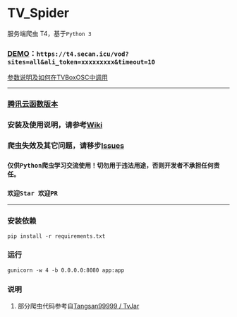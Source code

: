 # TV_Spider
服务端爬虫 T4，基于`Python 3`

### [DEMO](https://t4.secan.icu/vod)：`https://t4.secan.icu/vod?sites=all&ali_token=xxxxxxxxx&timeout=10`

[参数说明及如何在TVBoxOSC中调用](https://github.com/sec-an/TV_Spider/wiki/%E5%A6%82%E4%BD%95%E5%9C%A8TVBoxOSC%E4%B8%AD%E8%B0%83%E7%94%A8)

---

### [腾讯云函数版本](https://github.com/sec-an/TV_Spider/tree/scf)
### 安装及使用说明，请参考[Wiki](https://github.com/sec-an/TV_Spider/wiki)
### 爬虫失效及其它问题，请移步[Issues](https://github.com/sec-an/TV_Spider/issues)


### `仅供Python爬虫学习交流使用！切勿用于违法用途，否则开发者不承担任何责任。`
### `欢迎Star 欢迎PR`

---
### 安装依赖
```pip install -r requirements.txt```
### 运行
```gunicorn -w 4 -b 0.0.0.0:8080 app:app```
### 说明
1. 部分爬虫代码参考自[Tangsan99999 / TvJar](https://github.com/Tangsan99999/TvJar)
